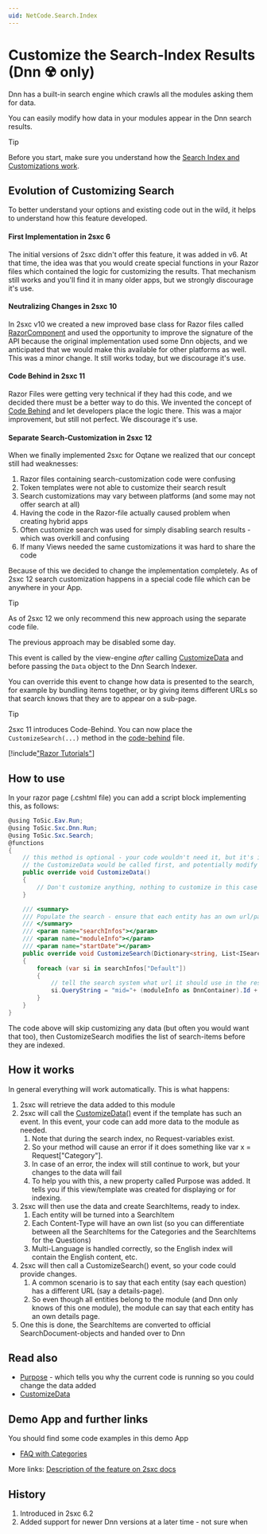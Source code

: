 ```yaml
---
uid: NetCode.Search.Index
---
```


# Customize the Search-Index Results (Dnn ☢ only)

Dnn has a built-in search engine which crawls all the modules asking them for data. 

You can easily modify how data in your modules appear in the Dnn search results. 

> [!TIP]
> Before you start, make sure you understand how the [Search Index and Customizations work](xref:Basics.Cms.Search.Index).


## Evolution of Customizing Search

To better understand your options and existing code out in the wild, it helps to understand how this feature developed.

#### First Implementation in 2sxc 6

The initial versions of 2sxc didn't offer this feature, it was added in v6. 
At that time, the idea was that you would create special functions in your Razor files which contained the logic for customizing the results. 
That mechanism still works and you'll find it in many older apps, but we strongly discourage it's use. 

#### Neutralizing Changes in 2sxc 10

In 2sxc v10 we created a new improved base class for Razor files called [RazorComponent](xref:NetCode.Razor.Component) and used the opportunity to improve the signature of the API because the original implementation used some Dnn objects, and we anticipated that we would make this available for other platforms as well. This was a minor change. It still works today, but we discourage it's use. 

#### Code Behind in 2sxc 11

Razor Files were getting very technical if they had this code, and we decided there must be a better way to do this. 
We invented the concept of [Code Behind](xref:NetCode.Razor.CodeBehind) and let developers place the logic there. This was a major improvement, but still not perfect. We discourage it's use. 

#### Separate Search-Customization in 2sxc 12

When we finally implemented 2sxc for Oqtane we realized that our concept still had weaknesses: 

1. Razor files containing search-customization code were confusing
1. Token templates were not able to customize their search result
1. Search customizations may vary between platforms (and some may not offer search at all)
1. Having the code in the Razor-file actually caused problem when creating hybrid apps
1. Often customize search was used for simply disabling search results - which was overkill and confusing
1. If many Views needed the same customizations it was hard to share the code

Because of this we decided to change the implementation completely. As of 2sxc 12 search customization happens in a special code file which can be anywhere in your App. 

> [!TIP]
> As of 2sxc 12 we only recommend this new approach using the separate code file. 
>
> The previous approach may be disabled some day.








This event is called by the view-engine _after_ calling [CustomizeData](xref:NetCode.Razor.CustomizeData) and before passing the `Data` object to the Dnn Search Indexer. 

You can override this event to change how data is presented to the search, for example by bundling items together, or by giving items different URLs so that search knows that they are to appear on a sub-page. 

> [!TIP]
> 2sxc 11 introduces Code-Behind. You can now place the `CustomizeSearch(...)` method in the [code-behind](xref:NetCode.Razor.OrganizeCode) file.

[!include["Razor Tutorials"](~/shared/tutorials/razor.md)]


## How to use

In your razor page (.cshtml file) you can add a script block implementing this, as follows:

```cs
@using ToSic.Eav.Run;
@using ToSic.Sxc.Dnn.Run;
@using ToSic.Sxc.Search;
@functions
{
    // this method is optional - your code wouldn't need it, but it's in here to show how it would work together
    // the CustomizeData would be called first, and potentially modify what is in the Data-object
    public override void CustomizeData()
    {
        // Don't customize anything, nothing to customize in this case
    }

    /// <summary>
    /// Populate the search - ensure that each entity has an own url/page
    /// </summary>
    /// <param name="searchInfos"></param>
    /// <param name="moduleInfo"></param>
    /// <param name="startDate"></param>
    public override void CustomizeSearch(Dictionary<string, List<ISearchItem>> searchInfos, IContainer moduleInfo, DateTime beginDate)
    {
        foreach (var si in searchInfos["Default"])
        {
            // tell the search system what url it should use in the result
            si.QueryString = "mid="+ (moduleInfo as DnnContainer).Id + "&feature=" + si.Entity.EntityId;
        }
    }
}

```
The code above will skip customizing any data (but often you would want that too), then CustomizeSearch modifies the list of search-items before they are indexed. 

## How it works
In general everything will work automatically. This is what happens:

1. 2sxc will retrieve the data added to this module
2. 2sxc will call the [CustomizeData()](xref:NetCode.Razor.CustomizeData) event if the template has such an event. In this event, your code can add more data to the module as needed.
    1. Note that during the search index, no Request-variables exist.
    1. So your method will cause an error if it does something like var x = Request["Category"].
    1. In case of an error, the index will still continue to work, but your changes to the data will fail
    1. To help you with this, a new property called Purpose was added. It tells you if this view/template was created for displaying or for indexing.
1. 2sxc will then use the data and create SearchItems, ready to index.
    1. Each entity will be turned into a SearchItem
    1. Each Content-Type will have an own list (so you can differentiate between all the SearchItems for the Categories and the SearchItems for the Questions)
    1. Multi-Language is handled correctly, so the English index will contain the English content, etc.
1. 2sxc will then call a CustomizeSearch() event, so your code could provide changes.
    1. A common scenario is to say that each entity (say each question) has a different URL (say a details-page).
    1. So even though all entities belong to the module (and Dnn only knows of this one module), the module can say that each entity has an own details page.
1. One this is done, the SearchItems are converted to official SearchDocument-objects and handed over to Dnn


## Read also
* [Purpose](xref:NetCode.Razor.Purpose) - which tells you why the current code is running so you could change the data added
* [CustomizeData](xref:NetCode.Razor.CustomizeData)

## Demo App and further links
You should find some code examples in this demo App
* [FAQ with Categories](http://2sxc.org/en/apps/app/faq-with-categories-and-6-views)

More links: [Description of the feature on 2sxc docs](http://2sxc.org/en/Docs-Manuals/Feature/feature/2683)


## History
1. Introduced in 2sxc 6.2
2. Added support for newer Dnn versions at a later time - not sure when
